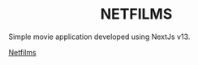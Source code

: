 <h1 align="center">NETFILMS</h1>
<p>Simple movie application developed using NextJs v13.</p>
<a href="https://netfilms-next.vercel.app">Netfilms</a>
